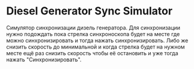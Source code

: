 # Diesel Generator Sync Simulator

Симулятор синхронизации дизель генератора. Для синхронизации нужно подождать пока стрелка синхроноскопа будет на месте где можно синхронизировать и тогда нажать синхронизировать. Либо же снизить скорость до минимальной и когда стрелка будет на нужном месте ещё раз снизить скорость чтобы её остановить и уже тогда нажать "Синхронизировать".
